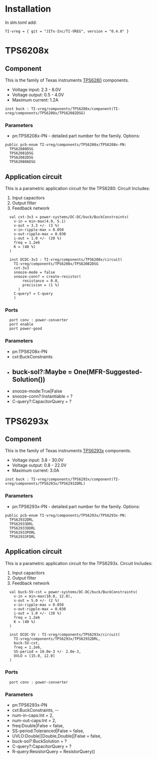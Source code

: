 # Installation

In slm.toml add:
```
TI-vreg = { git = "JITx-Inc/TI-VREG", version = "0.4.0" }
```

# TPS6208x
## Component
This is the family of Texas instruments [TPS6280](https://www.ti.com/lit/ds/symlink/tps62080.pdf) components. 
- Voltage input: 2.3 - 6.0V
- Voltage output: 0.5 - 4.0V
- Maximum current: 1.2A
```
inst buck : TI-vreg/components/TPS6208x/component(TI-vreg/components/TPS6208x/TPS62082DSG)
```
### Parameters
- pn:TPS6208x-PN - detailed part number for the family. Options:
```
public pcb-enum TI-vreg/components/TPS6208x/TPS6208x-PN:
  TPS62080DSG
  TPS62081DSG
  TPS62082DSG
  TPS62080ADSG
```

## Application circuit
This is a parametric application circuit for the TPS6280. 
Circuit Includes:
1.  Input capacitors
2.  Output filter
3.  Feedback network
```
  val cxt-3v3 = power-systems/DC-DC/buck/BuckConstraints(
    v-in = min-max(4.9, 5.1)
    v-out = 3.3 +/- (3 %)
    v-in-ripple-max = 0.050
    v-out-ripple-max = 0.030
    i-out = 1.0 +/- (20 %)
    freq = 1.2e6
    K = (40 %)
  )

  inst DCDC-3v3 : TI-vreg/components/TPS6208x/circuit(
    TI-vreg/components/TPS6208x/TPS62082DSG
    cxt-3v3
    snooze-mode = false
    snooze-conn? = create-resistor(
        resistance = 0.0,
        precision = (1 %)
      )
    C-query? = C-query
    )
```
### Ports
```
  port conv : power-converter
  port enable
  port power-good
```
### Parameters
- pn:TPS6208x-PN
- cxt:BuckConstraints
- buck-sol?:Maybe<BuckSolution> = One(MFR-Suggested-Solution())
  --
- snooze-mode:True|False
- snooze-conn?:Instantiable = ?
- C-query?:CapacitorQuery = ?

# TPS6293x
## Component
This is the family of Texas instruments [TPS6293x](https://www.ti.com/lit/ds/symlink/tps62932.pdf) components.
- Voltage input: 3.8 - 30.0V
- Voltage output: 0.8 - 22.0V
- Maximum current: 3.0A
```
inst buck : TI-vreg/components/TPS6293x/component(TI-vreg/components/TPS6293x/TPS62932DRL)
```
### Parameters
- pn:TPS6293x-PN - detailed part number for the family. Options:
```
public pcb-enum TI-vreg/components/TPS6293x/TPS6293x-PN:
  TPS62932DRL
  TPS62933DRL
  TPS62933ODRL
  TPS62933PDRL
  TPS62933FDRL
```

## Application circuit
This is a parametric application circuit for the TPS6293x. 
Circuit Includes:
1.  Input capacitors
2.  Output filter
3.  Feedback network
```
  val buck-5V-cst = power-systems/DC-DC/buck/BuckConstraints(
    v-in = min-max(10.0, 12.0),
    v-out = 5.0 +/- (2 %)
    v-in-ripple-max = 0.050
    v-out-ripple-max = 0.030
    i-out = 1.0 +/- (20 %)
    freq = 1.2e6
    K = (40 %)
  )

  inst DCDC-5V : TI-vreg/components/TPS6293x/circuit(
    TI-vreg/components/TPS6293x/TPS62932DRL,
    buck-5V-cst,
    freq = 1.2e6,
    SS-period = 10.0e-3 +/- 2.0e-3,
    UVLO = [15.0, 12.0]
  )
```
### Ports
```
  port conv : power-converter
```
### Parameters
- pn:TPS6293x-PN
- cxt:BuckConstraints,
--
- num-in-caps:Int = 2,
- num-out-caps:Int = 2,
- freq:Double|False = false,
- SS-period:Toleranced|False = false,
- UVLO:Double|[Double,Double]|False = false,
- buck-sol?:BuckSolution = ?
- C-query?:CapacitorQuery = ?
- R-query:ResistorQuery = ResistorQuery()

